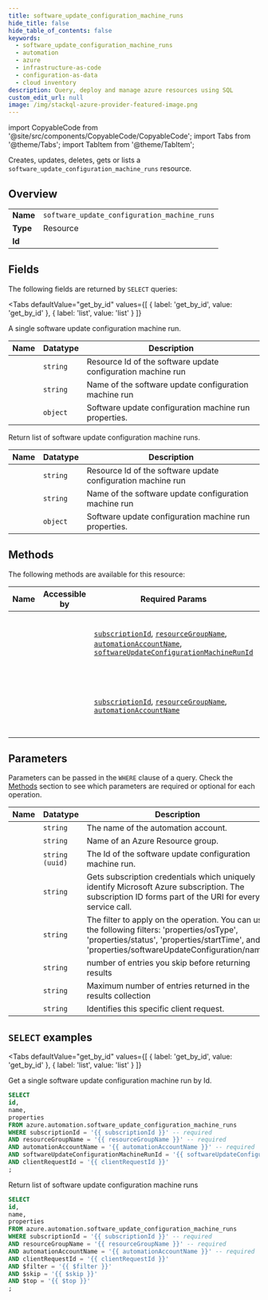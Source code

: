 ```yaml
--- 
title: software_update_configuration_machine_runs
hide_title: false
hide_table_of_contents: false
keywords:
  - software_update_configuration_machine_runs
  - automation
  - azure
  - infrastructure-as-code
  - configuration-as-data
  - cloud inventory
description: Query, deploy and manage azure resources using SQL
custom_edit_url: null
image: /img/stackql-azure-provider-featured-image.png
---
```


import CopyableCode from '@site/src/components/CopyableCode/CopyableCode';
import Tabs from '@theme/Tabs';
import TabItem from '@theme/TabItem';

Creates, updates, deletes, gets or lists a <code>software_update_configuration_machine_runs</code> resource.

## Overview
<table><tbody>
<tr><td><b>Name</b></td><td><code>software_update_configuration_machine_runs</code></td></tr>
<tr><td><b>Type</b></td><td>Resource</td></tr>
<tr><td><b>Id</b></td><td><CopyableCode code="azure.automation.software_update_configuration_machine_runs" /></td></tr>
</tbody></table>

## Fields

The following fields are returned by `SELECT` queries:

<Tabs
    defaultValue="get_by_id"
    values={[
        { label: 'get_by_id', value: 'get_by_id' },
        { label: 'list', value: 'list' }
    ]}
>
<TabItem value="get_by_id">

A single software update configuration machine run.

<table>
<thead>
    <tr>
    <th>Name</th>
    <th>Datatype</th>
    <th>Description</th>
    </tr>
</thead>
<tbody>
<tr>
    <td><CopyableCode code="id" /></td>
    <td><code>string</code></td>
    <td>Resource Id of the software update configuration machine run</td>
</tr>
<tr>
    <td><CopyableCode code="name" /></td>
    <td><code>string</code></td>
    <td>Name of the software update configuration machine run</td>
</tr>
<tr>
    <td><CopyableCode code="properties" /></td>
    <td><code>object</code></td>
    <td>Software update configuration machine run properties.</td>
</tr>
</tbody>
</table>
</TabItem>
<TabItem value="list">

Return list of software update configuration machine runs.

<table>
<thead>
    <tr>
    <th>Name</th>
    <th>Datatype</th>
    <th>Description</th>
    </tr>
</thead>
<tbody>
<tr>
    <td><CopyableCode code="id" /></td>
    <td><code>string</code></td>
    <td>Resource Id of the software update configuration machine run</td>
</tr>
<tr>
    <td><CopyableCode code="name" /></td>
    <td><code>string</code></td>
    <td>Name of the software update configuration machine run</td>
</tr>
<tr>
    <td><CopyableCode code="properties" /></td>
    <td><code>object</code></td>
    <td>Software update configuration machine run properties.</td>
</tr>
</tbody>
</table>
</TabItem>
</Tabs>

## Methods

The following methods are available for this resource:

<table>
<thead>
    <tr>
    <th>Name</th>
    <th>Accessible by</th>
    <th>Required Params</th>
    <th>Optional Params</th>
    <th>Description</th>
    </tr>
</thead>
<tbody>
<tr>
    <td><a href="#get_by_id"><CopyableCode code="get_by_id" /></a></td>
    <td><CopyableCode code="select" /></td>
    <td><a href="#parameter-subscriptionId"><code>subscriptionId</code></a>, <a href="#parameter-resourceGroupName"><code>resourceGroupName</code></a>, <a href="#parameter-automationAccountName"><code>automationAccountName</code></a>, <a href="#parameter-softwareUpdateConfigurationMachineRunId"><code>softwareUpdateConfigurationMachineRunId</code></a></td>
    <td><a href="#parameter-clientRequestId"><code>clientRequestId</code></a></td>
    <td>Get a single software update configuration machine run by Id.</td>
</tr>
<tr>
    <td><a href="#list"><CopyableCode code="list" /></a></td>
    <td><CopyableCode code="select" /></td>
    <td><a href="#parameter-subscriptionId"><code>subscriptionId</code></a>, <a href="#parameter-resourceGroupName"><code>resourceGroupName</code></a>, <a href="#parameter-automationAccountName"><code>automationAccountName</code></a></td>
    <td><a href="#parameter-clientRequestId"><code>clientRequestId</code></a>, <a href="#parameter-$filter"><code>$filter</code></a>, <a href="#parameter-$skip"><code>$skip</code></a>, <a href="#parameter-$top"><code>$top</code></a></td>
    <td>Return list of software update configuration machine runs</td>
</tr>
</tbody>
</table>

## Parameters

Parameters can be passed in the `WHERE` clause of a query. Check the [Methods](#methods) section to see which parameters are required or optional for each operation.

<table>
<thead>
    <tr>
    <th>Name</th>
    <th>Datatype</th>
    <th>Description</th>
    </tr>
</thead>
<tbody>
<tr id="parameter-automationAccountName">
    <td><CopyableCode code="automationAccountName" /></td>
    <td><code>string</code></td>
    <td>The name of the automation account.</td>
</tr>
<tr id="parameter-resourceGroupName">
    <td><CopyableCode code="resourceGroupName" /></td>
    <td><code>string</code></td>
    <td>Name of an Azure Resource group.</td>
</tr>
<tr id="parameter-softwareUpdateConfigurationMachineRunId">
    <td><CopyableCode code="softwareUpdateConfigurationMachineRunId" /></td>
    <td><code>string (uuid)</code></td>
    <td>The Id of the software update configuration machine run.</td>
</tr>
<tr id="parameter-subscriptionId">
    <td><CopyableCode code="subscriptionId" /></td>
    <td><code>string</code></td>
    <td>Gets subscription credentials which uniquely identify Microsoft Azure subscription. The subscription ID forms part of the URI for every service call.</td>
</tr>
<tr id="parameter-$filter">
    <td><CopyableCode code="$filter" /></td>
    <td><code>string</code></td>
    <td>The filter to apply on the operation. You can use the following filters: 'properties/osType', 'properties/status', 'properties/startTime', and 'properties/softwareUpdateConfiguration/name'</td>
</tr>
<tr id="parameter-$skip">
    <td><CopyableCode code="$skip" /></td>
    <td><code>string</code></td>
    <td>number of entries you skip before returning results</td>
</tr>
<tr id="parameter-$top">
    <td><CopyableCode code="$top" /></td>
    <td><code>string</code></td>
    <td>Maximum number of entries returned in the results collection</td>
</tr>
<tr id="parameter-clientRequestId">
    <td><CopyableCode code="clientRequestId" /></td>
    <td><code>string</code></td>
    <td>Identifies this specific client request.</td>
</tr>
</tbody>
</table>

## `SELECT` examples

<Tabs
    defaultValue="get_by_id"
    values={[
        { label: 'get_by_id', value: 'get_by_id' },
        { label: 'list', value: 'list' }
    ]}
>
<TabItem value="get_by_id">

Get a single software update configuration machine run by Id.

```sql
SELECT
id,
name,
properties
FROM azure.automation.software_update_configuration_machine_runs
WHERE subscriptionId = '{{ subscriptionId }}' -- required
AND resourceGroupName = '{{ resourceGroupName }}' -- required
AND automationAccountName = '{{ automationAccountName }}' -- required
AND softwareUpdateConfigurationMachineRunId = '{{ softwareUpdateConfigurationMachineRunId }}' -- required
AND clientRequestId = '{{ clientRequestId }}'
;
```
</TabItem>
<TabItem value="list">

Return list of software update configuration machine runs

```sql
SELECT
id,
name,
properties
FROM azure.automation.software_update_configuration_machine_runs
WHERE subscriptionId = '{{ subscriptionId }}' -- required
AND resourceGroupName = '{{ resourceGroupName }}' -- required
AND automationAccountName = '{{ automationAccountName }}' -- required
AND clientRequestId = '{{ clientRequestId }}'
AND $filter = '{{ $filter }}'
AND $skip = '{{ $skip }}'
AND $top = '{{ $top }}'
;
```
</TabItem>
</Tabs>
